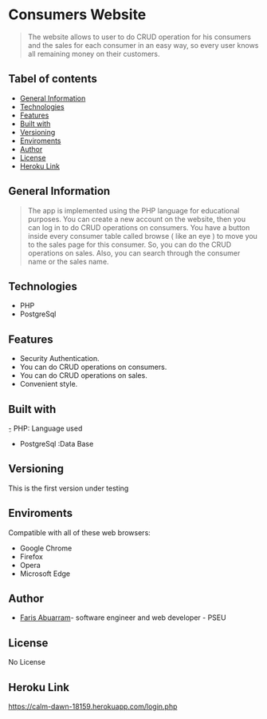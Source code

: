 

# Consumers Website
> The website allows to user to do CRUD operation for his consumers and the sales for each consumer in an easy way, so every user knows all remaining money on their customers.

## Tabel of contents 
- [General Information](#General-Information)
- [Technologies](#Technologies)
- [Features](#Features)
- [Built with](#Built-with)
- [Versioning](#Versioning)
- [Enviroments](#Enviroments)
- [Author](#Author)
- [License](#License)
- [Heroku Link](#Heroku-Link)

## General Information
> The app is implemented using the PHP language for educational purposes. You can create a new account on the website, then you can log in to do CRUD operations on consumers. You have a button inside every consumer table called browse ( like an eye ) to move you to the sales page for this consumer. So, you can do the CRUD operations on sales. Also, you can search through the consumer name or the sales name.
## Technologies
- PHP 
- PostgreSql 

## Features
- Security Authentication.
- You can do CRUD operations on consumers.
- You can do CRUD operations on sales.
- Convenient style.

## Built with 
 ِ- PHP: Language used   
- PostgreSql :Data Base
 
## Versioning
This is the first version under testing

## Enviroments
Compatible with all of these web browsers:
- Google Chrome
- Firefox
- Opera
- Microsoft Edge

## Author 
- [Faris Abuarram](mailto:aburamf@gmail.com)- software engineer and web developer - PSEU

## License 
No License

## Heroku Link
https://calm-dawn-18159.herokuapp.com/login.php
